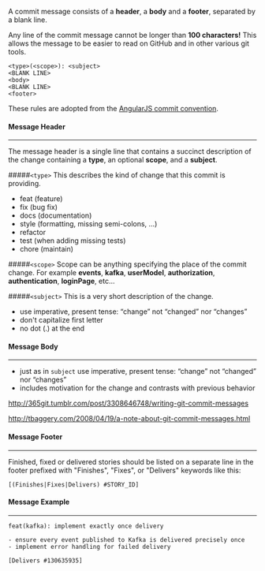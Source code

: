 A commit message consists of a **header**, a **body** and a **footer**, separated by a blank line.

Any line of the commit message cannot be longer than **100 characters!** This allows the message to be easier to read on GitHub and in other various git tools.

```
<type>(<scope>): <subject>
<BLANK LINE>
<body>
<BLANK LINE>
<footer>
```

These rules are adopted from the [AngularJS commit convention](https://docs.google.com/document/d/1QrDFcIiPjSLDn3EL15IJygNPiHORgU1_OOAqWjiDU5Y/).

#### Message Header

---

The message header is a single line that contains a succinct description of the change containing a **type**, an optional **scope**, and a **subject**.

#####`<type>`
This describes the kind of change that this commit is providing.

- feat (feature)
- fix (bug fix)
- docs (documentation)
- style (formatting, missing semi-colons, …)
- refactor
- test (when adding missing tests)
- chore (maintain)

#####`<scope>`
Scope can be anything specifying the place of the commit change. For example **events**, **kafka**, **userModel**, **authorization**, **authentication**, **loginPage**, etc...

#####`<subject>`
This is a very short description of the change.

- use imperative, present tense: “change” not “changed” nor “changes”
- don't capitalize first letter
- no dot (.) at the end

#### Message Body

---

- just as in `subject` use imperative, present tense: “change” not “changed” nor “changes”
- includes motivation for the change and contrasts with previous behavior

http://365git.tumblr.com/post/3308646748/writing-git-commit-messages

http://tbaggery.com/2008/04/19/a-note-about-git-commit-messages.html

#### Message Footer

---

Finished, fixed or delivered stories should be listed on a separate line in the footer prefixed with "Finishes", "Fixes", or "Delivers" keywords like this:

```
[(Finishes|Fixes|Delivers) #STORY_ID]
```

#### Message Example

---

```
feat(kafka): implement exactly once delivery

- ensure every event published to Kafka is delivered precisely once
- implement error handling for failed delivery

[Delivers #130635935]
```
